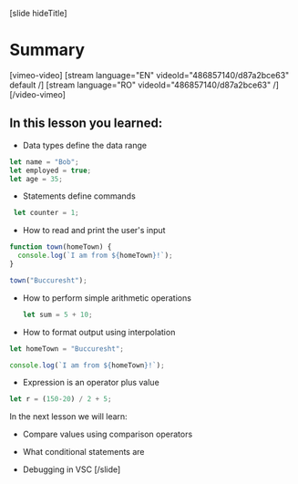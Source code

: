 [slide hideTitle]
# Summary 

[vimeo-video]
[stream language="EN" videoId="486857140/d87a2bce63" default /]
[stream language="RO" videoId="486857140/d87a2bce63"  /]
[/video-vimeo]

## In this lesson you learned:

- Data types define the data range
```js
let name = "Bob";
let employed = true;
let age = 35;
```
- Statements define commands

 ```js
  let counter = 1;
  ```

- How to read and print the user's input

```js
function town(homeTown) {
  console.log(`I am from ${homeTown}!`);
}

town("Buccuresht");
```
- How to perform simple arithmetic operations
  ```js
  let sum = 5 + 10;
  ```
- How to format output using interpolation

```js
let homeTown = "Buccuresht";

console.log(`I am from ${homeTown}!`);
```

- Expression is an operator plus value

```js
let r = (150-20) / 2 + 5;
```

In the next lesson we will learn:

- Compare values using comparison operators

- What conditional statements are

- Debugging in VSC
[/slide]